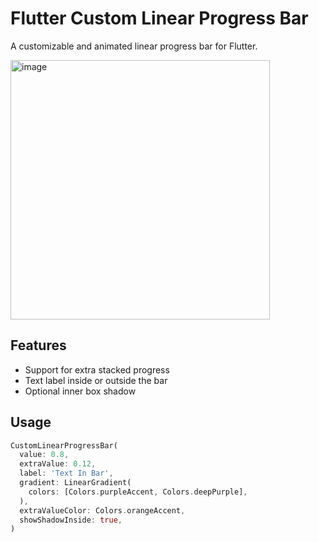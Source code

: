 # Flutter Custom Linear Progress Bar

A customizable and animated linear progress bar for Flutter.

<img width="415" alt="image" src="https://github.com/user-attachments/assets/51b05ccc-e8ef-441b-ae5d-cac764b9b92d" />

## Features
- Support for extra stacked progress
- Text label inside or outside the bar
- Optional inner box shadow

## Usage

```dart
CustomLinearProgressBar(
  value: 0.8,
  extraValue: 0.12,
  label: 'Text In Bar',
  gradient: LinearGradient(
    colors: [Colors.purpleAccent, Colors.deepPurple],
  ),
  extraValueColor: Colors.orangeAccent,
  showShadowInside: true,
)
